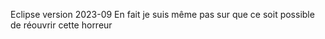Eclipse version 2023-09
En fait je suis même pas sur que ce soit possible de réouvrir cette horreur
